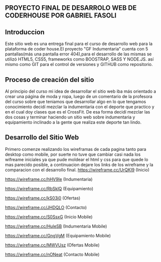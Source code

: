 PROYECTO FINAL DE DESARROLO WEB DE CODERHOUSE POR GABRIEL FASOLI
-----------------------------------------------------------------
Introduccion
----
Este sitio web es una entrega final para el curso de desarrollo web para la plataforma de coder house.El proyecto "GF Indumentaria" cuenta con 5 pantallas(más una pantalla error 404),para el desarrollo de las mismas se utilizó HTML5, CSS5, frameworks como BOOSTRAP, SASS Y NODE.JS. así mismo como GIT para el control de versiones y GITHUB como repositorio.

Proceso de creación del sitio
---
Al principio del curso mi idea de desarrollar el sitio web iba más orientado a crear una página de moda y ropa, luego de un comentario de la profesora del curso sobre que teniamos que desarrollar algo en lo que tengamos conocimiento decidí mezclar la indumentaria con el deporte que practico y en el cual doy clases que es el CrossFit. De esa forma decidí mezclar las dos cosas y terminar haciendo un sitio web sobre indumentaria y equipamiento inclinado a la gente que realiza este deporte tan lindo.

Desarrollo del Sitio Web
----
Primero comenze realizando los wireframas de cada pagina tanto para desktop como mobile, por suerte no tuve que cambiar casi nada los wifreame iniciales ya que pude moldear el html y css para que quede lo mas parecido posible, a continuacion dejare los links de los wireframe y  la comparacion con el desarrollo final.
https://wireframe.cc/UrQKI9 (Inicio)

https://wireframe.cc/hHV9Ie (Indumentaria)

https://wireframe.cc/RbSklQ (Equipamiento)

https://wireframe.cc/kS03j0 (Ofertas)

https://wireframe.cc/JHDQLO (Contacto)

https://wireframe.cc/S0SsxG (Inicio Mobile)

https://wireframe.cc/HuleSB (Indumentaria Mobile)

https://wireframe.cc/GngVgM (Equipamiento Mobile)

https://wireframe.cc/MWVUsz (Ofertas Mobile)

https://wireframe.cc/nONeat (Contacto Mobile)



